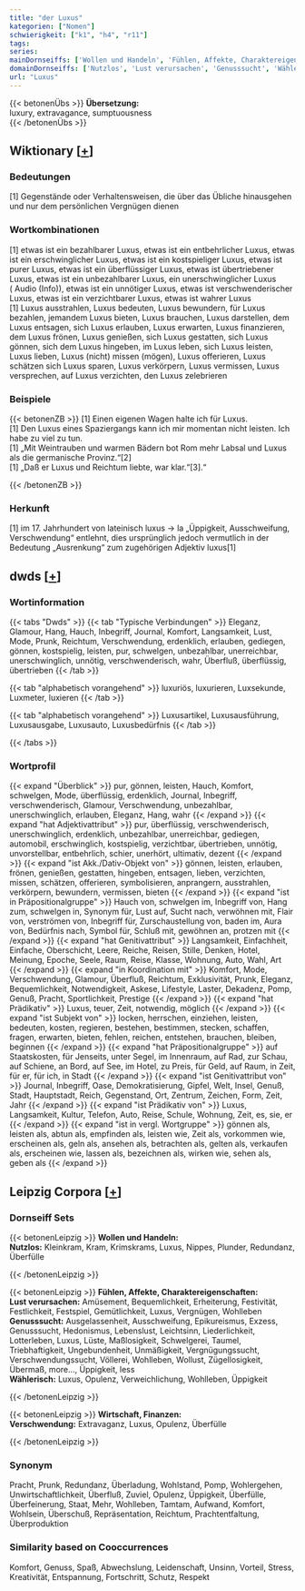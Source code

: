 ```yaml
---
title: "der Luxus"
kategorien: ["Nomen"]
schwierigkeit: ["k1", "h4", "r11"]
tags:
series:
mainDornseiffs: ['Wollen und Handeln', 'Fühlen, Affekte, Charaktereigenschaften', 'Wirtschaft, Finanzen']
domainDornseiffs: ['Nutzlos', 'Lust verursachen', 'Genusssucht', 'Wählerisch', 'Verschwendung']
url: "Luxus"
---
```


{{< betonenÜbs >}}
**Übersetzung:**  
luxury, extravagance, sumptuousness  
{{< /betonenÜbs >}}

## Wiktionary [[+](https://de.wiktionary.org/wiki/Luxus)]

### Bedeutungen
[1] Gegenstände oder Verhaltensweisen, die über das Übliche hinausgehen und nur dem persönlichen Vergnügen dienen  

### Wortkombinationen
[1] etwas ist ein bezahlbarer Luxus, etwas ist ein entbehrlicher Luxus, etwas ist ein erschwinglicher Luxus, etwas ist ein kostspieliger Luxus, etwas ist purer Luxus, etwas ist ein  überflüssiger Luxus, etwas ist übertriebener Luxus, etwas ist ein unbezahlbarer Luxus, ein unerschwinglicher Luxus ( Audio (Info)), etwas ist ein unnötiger Luxus, etwas ist verschwenderischer Luxus, etwas ist ein verzichtbarer Luxus, etwas ist wahrer  Luxus  
[1] Luxus ausstrahlen, Luxus bedeuten, Luxus bewundern, für Luxus bezahlen, jemandem Luxus bieten, Luxus brauchen, Luxus darstellen, dem Luxus entsagen, sich Luxus erlauben, Luxus erwarten, Luxus finanzieren, dem Luxus frönen, Luxus genießen, sich Luxus gestatten, sich Luxus gönnen, sich dem Luxus hingeben, im Luxus leben, sich Luxus leisten, Luxus lieben, Luxus (nicht) missen (mögen), Luxus offerieren, Luxus schätzen sich Luxus sparen, Luxus verkörpern, Luxus vermissen, Luxus versprechen, auf Luxus verzichten, den Luxus zelebrieren  

### Beispiele
{{< betonenZB >}}
[1] Einen eigenen Wagen halte ich für Luxus.  
[1] Den Luxus eines Spaziergangs kann ich mir momentan nicht leisten. Ich habe zu viel zu tun.  
[1] „Mit Weintrauben und warmen Bädern bot Rom mehr Labsal und Luxus als die germanische Provinz.“[2]  
[1] „Daß er Luxus und Reichtum liebte, war klar.“[3].“  

{{< /betonenZB >}}
### Herkunft
[1] im 17. Jahrhundert von lateinisch luxus → la „Üppigkeit, Ausschweifung, Verschwendung“ entlehnt, dies ursprünglich jedoch vermutlich in der Bedeutung „Ausrenkung“ zum zugehörigen Adjektiv luxus[1]  



## dwds [[+](https://www.dwds.de/wb/Luxus)]

### Wortinformation
{{< tabs "Dwds" >}}
{{< tab "Typische Verbindungen" >}}
Eleganz, Glamour, Hang, Hauch, Inbegriff, Journal, Komfort, Langsamkeit, Lust, Mode, Prunk, Reichtum, Verschwendung, erdenklich, erlauben, gediegen, gönnen, kostspielig, leisten, pur, schwelgen, unbezahlbar, unerreichbar, unerschwinglich, unnötig, verschwenderisch, wahr, Überfluß, überflüssig, übertrieben
{{< /tab >}}

{{< tab "alphabetisch vorangehend" >}}
luxuriös, luxurieren, Luxsekunde, Luxmeter, luxieren
{{< /tab >}}

{{< tab "alphabetisch vorangehend" >}}
Luxusartikel, Luxusausführung, Luxusausgabe, Luxusauto, Luxusbedürfnis
{{< /tab >}}

{{< /tabs >}}

### Wortprofil
{{< expand "Überblick" >}} pur, gönnen, leisten, Hauch, Komfort, schwelgen, Mode, überflüssig, erdenklich, Journal, Inbegriff, verschwenderisch, Glamour, Verschwendung, unbezahlbar, unerschwinglich, erlauben, Eleganz, Hang, wahr {{< /expand >}}
{{< expand "hat Adjektivattribut" >}} pur, überflüssig, verschwenderisch, unerschwinglich, erdenklich, unbezahlbar, unerreichbar, gediegen, automobil, erschwinglich, kostspielig, verzichtbar, übertrieben, unnötig, unvorstellbar, entbehrlich, schier, unerhört, ultimativ, dezent {{< /expand >}}
{{< expand "ist Akk./Dativ-Objekt von" >}} gönnen, leisten, erlauben, frönen, genießen, gestatten, hingeben, entsagen, lieben, verzichten, missen, schätzen, offerieren, symbolisieren, anprangern, ausstrahlen, verkörpern, bewundern, vermissen, bieten {{< /expand >}}
{{< expand "ist in Präpositionalgruppe" >}} Hauch von, schwelgen im, Inbegriff von, Hang zum, schwelgen in, Synonym für, Lust auf, Sucht nach, verwöhnen mit, Flair von, verströmen von, Inbegriff für, Zurschaustellung von, baden im, Aura von, Bedürfnis nach, Symbol für, Schluß mit, gewöhnen an, protzen mit {{< /expand >}}
{{< expand "hat Genitivattribut" >}} Langsamkeit, Einfachheit, Einfache, Oberschicht, Leere, Reiche, Reisen, Stille, Denken, Hotel, Meinung, Epoche, Seele, Raum, Reise, Klasse, Wohnung, Auto, Wahl, Art {{< /expand >}}
{{< expand "in Koordination mit" >}} Komfort, Mode, Verschwendung, Glamour, Überfluß, Reichtum, Exklusivität, Prunk, Eleganz, Bequemlichkeit, Notwendigkeit, Askese, Lifestyle, Laster, Dekadenz, Pomp, Genuß, Pracht, Sportlichkeit, Prestige {{< /expand >}}
{{< expand "hat Prädikativ" >}} Luxus, teuer, Zeit, notwendig, möglich {{< /expand >}}
{{< expand "ist Subjekt von" >}} locken, herrschen, einziehen, leisten, bedeuten, kosten, regieren, bestehen, bestimmen, stecken, schaffen, fragen, erwarten, bieten, fehlen, reichen, entstehen, brauchen, bleiben, beginnen {{< /expand >}}
{{< expand "hat Präpositionalgruppe" >}} auf Staatskosten, für Jenseits, unter Segel, im Innenraum, auf Rad, zur Schau, auf Schiene, an Bord, auf See, im Hotel, zu Preis, für Geld, auf Raum, in Zeit, für er, für ich, in Stadt {{< /expand >}}
{{< expand "ist Genitivattribut von" >}} Journal, Inbegriff, Oase, Demokratisierung, Gipfel, Welt, Insel, Genuß, Stadt, Hauptstadt, Reich, Gegenstand, Ort, Zentrum, Zeichen, Form, Zeit, Jahr {{< /expand >}}
{{< expand "ist Prädikativ von" >}} Luxus, Langsamkeit, Kultur, Telefon, Auto, Reise, Schule, Wohnung, Zeit, es, sie, er {{< /expand >}}
{{< expand "ist in vergl. Wortgruppe" >}} gönnen als, leisten als, abtun als, empfinden als, leisten wie, Zeit als, vorkommen wie, erscheinen als, geln als, ansehen als, betrachten als, gelten als, verkaufen als, erscheinen wie, lassen als, bezeichnen als, wirken wie, sehen als, geben als {{< /expand >}}

## Leipzig Corpora [[+](https://corpora.uni-leipzig.de/en/res?word=Luxus&corpusId=deu_newscrawl-public_2018)]

### Dornseiff Sets
{{< betonenLeipzig >}}
**Wollen und Handeln:**  
**Nutzlos:** Kleinkram, Kram, Krimskrams, Luxus, Nippes, Plunder, Redundanz, Überfülle  

{{< /betonenLeipzig >}}


{{< betonenLeipzig >}}
**Fühlen, Affekte, Charaktereigenschaften:**  
**Lust verursachen:** Amüsement, Bequemlichkeit, Erheiterung, Festivität, Festlichkeit, Festspiel, Gemütlichkeit, Luxus, Vergnügen, Wohlleben  
**Genusssucht:** Ausgelassenheit, Ausschweifung, Epikureismus, Exzess, Genusssucht, Hedonismus, Lebenslust, Leichtsinn, Liederlichkeit, Lotterleben, Luxus, Lüste, Maßlosigkeit, Schwelgerei, Taumel, Triebhaftigkeit, Ungebundenheit, Unmäßigkeit, Vergnügungssucht, Verschwendungssucht, Völlerei, Wohlleben, Wollust, Zügellosigkeit, Übermaß, more..., Üppigkeit, less  
**Wählerisch:** Luxus, Opulenz, Verweichlichung, Wohlleben, Üppigkeit  

{{< /betonenLeipzig >}}


{{< betonenLeipzig >}}
**Wirtschaft, Finanzen:**  
**Verschwendung:** Extravaganz, Luxus, Opulenz, Überfülle  

{{< /betonenLeipzig >}}

### Synonym
Pracht, Prunk, Redundanz, Überladung, Wohlstand, Pomp, Wohlergehen, Unwirtschaftlichkeit, Überfluß, Zuviel, Opulenz, Üppigkeit, Überfülle, Überfeinerung, Staat, Mehr, Wohlleben, Tamtam, Aufwand, Komfort, Wohlsein, Überschuß, Repräsentation, Reichtum, Prachtentfaltung, Überproduktion


### Similarity based on Cooccurrences
Komfort, Genuss, Spaß, Abwechslung, Leidenschaft, Unsinn, Vorteil, Stress, Kreativität, Entspannung, Fortschritt, Schutz, Respekt

